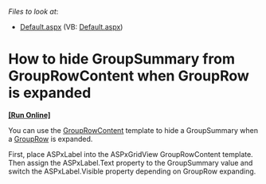 <!-- default file list -->
*Files to look at*:

* [Default.aspx](./CS/WebSite/Default.aspx) (VB: [Default.aspx](./VB/WebSite/Default.aspx))
<!-- default file list end -->
# How to hide GroupSummary from GroupRowContent when GroupRow is expanded
<!-- run online -->
**[[Run Online]](https://codecentral.devexpress.com/e4304/)**
<!-- run online end -->


<p>You can use the <a href="http://documentation.devexpress.com/#AspNet/DevExpressWebASPxGridViewGridViewTemplates_GroupRowContenttopic"><u>GroupRowContent</u></a> template to hide a GroupSummary when a <a href="http://documentation.devexpress.com/#AspNet/CustomDocument3681"><u>GroupRow</u></a> is expanded.</p><p>First, place ASPxLabel into the ASPxGridView GroupRowContent template. Then assign the ASPxLabel.Text property to the GroupSummary value and switch the ASPxLabel.Visible property depending on GroupRow expanding.</p>

<br/>


